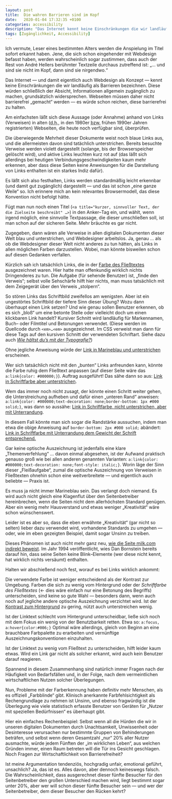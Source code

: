 ```yaml
---
layout: post
title:  Die wahren Barrieren sind im Kopf
date:   2020-01-04 17:32:35 +0100
categories: accessibility
description: "Das Internet kennt keine Einschränkungen die wir landläufig als Barrieren bezeichnen. Diese würden schließlich der Absicht, Informationen allgemein zugänglich zu machen, grundsätzlich widersprechen."
tags: [Zugänglichkeit, Accessibility]
---
```


<p>Ich vermute, Leser eines bestimmten Alters werden die Anspielung im Titel sofort erkannt haben. Jene, die sich schon eingehender mit Webdesign befasst haben, werden wahrscheinlich sogar zustimmen, dass auch der Rest von André Hellers berühmter Textzeile durchaus zutreffend ist: &#8222;&#8230; und sind sie nicht im Kopf, dann sind sie nirgendwo.&#8220;</p>
<!--more-->
<p>Das Internet &#8212; und damit eigentlich auch Webdesign als Konzept &#8212; kennt keine Einschränkungen die wir landläufig als Barrieren bezeichnen. Diese würden schließlich der Absicht, Informationen allgemein zugänglich zu machen, grundsätzlich widersprechen. Webseiten müssen daher nicht barrierefrei „gemacht“ werden — es würde schon reichen, diese barrierefrei zu halten.</p>

<p>Am einfachsten läßt sich diese Aussage (oder Annahme) anhand von Links (Verweisen) in alten (<abbr title="das heißt">d.h.</abbr>, in den 1980er <abbr title="beziehungsweise">bzw.</abbr> frühen 1990er Jahren registrierten) Webseiten, die heute noch verfügbar sind, überprüfen.</p>

<p>Die überwiegende Mehrheit dieser Dokumente weist noch blaue Links aus, und die allermeisten davon sind tatächlich unterstrichen. Bereits besuchte Verweise werden violett dargestellt (solange, bis der Browserspeicher gelöscht wird), und aktive Links leuchten kurz rot auf (das läßt sich allerdings bei heutigen Verbindungsgeschwindigkeiten kaum mehr erkennen, aber dass diese Seiten keine Anweisungen für die Darstellung von Links enthalten ist ein starkes Indiz dafür).</p>

<p>Es läßt sich also festhalten, Links werden standardmäßig leicht erkennbar (und damit gut zugänglich) dargestellt &#8212; und das ist schon &#8222;eine ganze Weile&#8220; so. Ich erinnere mich an kein relevantes Browsermodell, das diese Konvention nicht befolgt hätte.</p>

<p>Fügt man nun noch einen Titel (<code>&lt;a title="kurzer, sinnvoller Text, der die Zielseite beschreibt" &#8230;&gt;</code>) in den Anker&#8211;Tag ein, und wählt, wenn irgend möglich, eine sinnvolle Textpassage, die dieser umschließen soll, ist man schon auf der sicheren Seite. Mehr bräuchte es gar nicht.</p>

<p>Zugegeben, dann wären alle Verweise in allen digitalen Dokumenten dieser Welt blau und unterstrichen, und Webdesigner arbeitslos. Ja, genau &#8230; als ob die Webdesigner dieser Welt nicht anderes zu tun hätten, als Links in allen möglichen Farben darzustellen. Wobei, man könnte bisweilen schon auf diesen Gedanken verfallen.</p>

<p>Kürzlich sah ich tatsächlich Links, die in der <a title="dieser Link verweist auf sich selbst, er dient lediglich der Veranschaulichung eines Missstandes" href="#text" class="text" name="text">Farbe des Fließtextes</a> ausgezeichnet waren. Hier hatte man offenkundig wirklich nichts Dringenderes zu tun. Die Aufgabe (für sehende Benutzer) ist, &#8222;finde den Verweis&#8220;; selbst volle Sehschärfe hilft hier nichts, man muss tatsächlich mit dem Zeigegerät über den Verweis &#8222;stolpern&#8220;.</p>

<p>So stören Links das Schriftbild zweifellos am wenigsten. Aber ist ein ungestörtes Schriftbild der tiefere Sinn dieser Übung? Wozu dann überhaupt einen Link setzen? Und wie genau sollen Benutzer erkennen, ob es sich &#8222;bloß&#8220; um eine betonte Stelle oder vielleicht doch um einen klickbaren Link handelt? Kursiver Schnitt wird landläufig für Markennamen, Buch&#8211; oder Filmtitel und Betonungen verwendet. (Diese werden im Quellcode durch <code>&lt;em&gt;&#8230;&lt;em&gt;</code> ausgezeichnet. Im <abbr>CSS</abbr> verweist man dann für diese Tags auf den kursiven Schnitt der verwendeten Schriftart. Siehe dazu auch <em><a title="Interner Verweis auf diesen Artikel" href="https://gwpachlatko.blogspot.com/2019/12/die-typografie-ist-moglicherweise-eine.html">Wie hältst du&#8217;s mit der Typografie?</a></em>)</p>

<p>Ohne jegliche Anweisung würde der <a title="dieser Link verweist auf sich selbst, er dient lediglich der Veranschaulichung eines Missstandes" href="#navy" class="navy" name="navy">Link in Marineblau und unterstrichen</a> erscheinen.</p>

<p>Wer sich tatsächlich nicht mit den &#8222;bunten&#8220; Links anfreunden kann, könnte die Farbe ruhig dem Fließtext anpassen (auf dieser Seite wäre das <code>a:link{color: #000000;}</code>). Auftrag ausgeführt! Das sähe dann so aus: <a title="dieser Link verweist auf sich selbst, er dient lediglich der Veranschaulichung eines Missstandes" href="#black" class="black" name="black">Link in Schriftfarbe aber unterstrichen</a>.</p>

<p>Wem das immer noch nicht zusagt, der könnte einen Schritt weiter gehen, die Unterstreichung aufheben und dafür einen &#8222;unteren Rand&#8220; anweisen: <code>a:link{color: #000000;text-decoration: none;border-bottom: 1px #000 solid;}</code>, was dann so aussähe: <a title="dieser Link verweist auf sich selbst, er dient lediglich der Veranschaulichung eines Missstandes" href="#blackbb" class="blackbb" name="blackbb">Link in Schriftfarbe, nicht unterstrichen, aber mit Unterrandung</a>.</p>

<p>In diesem Fall könnte man sich sogar die Randstärke aussuchen, indem man etwa die obige Anweisung auf <code>border-bottom: 2px #000 solid;</code> abändert: <a title="dieser Link verweist auf sich selbst, er dient lediglich der Veranschaulichung eines Missstandes" href="#blackbb2" class="blackbb2" name="blackbb2">Link in Schriftfarbe mit Unterrandung dem Gewicht der Schrift entsprechend.</a></p>

<p>Gar keine optische Auszeichnung ist jedenfalls eine klare &#8222;Themenverfehlung&#8220; &#8230; davon einmal abgesehen, ist der Aufwand praktisch genauso groß wie bei allen anderen genannten Varianten: <code>a:link{color: #000000;text-decoration: none;font-style: italic;}</code>. Worin läge der Sinn dieser &#8222;Fleißaufgabe&#8220;, zumal die optische Auszeichnung von Verweisen in Fließtexten ohnehin schon eine weitverbreitete &#8212; und eigentlich auch beliebte &#8212; Praxis ist.</p>

<p>Es muss ja nicht immer Marineblau sein. Das verlangt doch niemand. Es wird auch nicht gleich eine Klagenflut über den Seitenbetreiber hereinbrechen, wenn die Seiten nicht dem allerhöchsten Standard genügen. Aber ein wenig mehr Hausverstand und etwas weniger &#8222;Kreativität&#8220; wäre schon wünschenswert.</p>

<p>Leider ist es aber so, dass die eben erwähnte &#8222;Kreativität&#8220; (gar nicht so selten) lieber dazu verwendet wird, vorhandene Standards zu umgehen &#8212; oder, wie im eben gezeigten Beispiel, damit sogar Unsinn zu treiben.</p>

<p>Dieses Phänomen ist auch nicht mehr ganz neu, <a rel="external" title="Verweis auf die Seite milk.com" href="milk.com">wie die Seite milk.com indirekt beweist</a>. Im Jahr 1994 veröffentlicht, wies Dan Bornstein bereits darauf hin, dass seine Seiten keine Blink&#8211;Elemente (wer diese nicht kennt, hat wirklich nichts versäumt) enthalten.</p>

<p>Halten wir abschießend noch fest, worauf es bei Links wirklich ankommt:</p>

<p>Die verwendete Farbe ist weniger entscheidend als der Kontrast zur Umgebung. Farben die sich zu wenig vom Hintergrund oder der <em>Schriftfarbe des Fließtextes</em> (&larr; dies wäre einfach nur eine Betonung des Begriffs) unterscheiden, sind keine so gute Wahl &#8212; besonders dann, wenn auch noch auf jegliche andere optische Auszeichnung verzichtet wird. Ist der <a title="dieser Link verweist auf sich selbst, er dient lediglich der Veranschaulichung eines Missstandes" href="#simbg" class="simbg" name="simbg">Kontrast zum Hintergrund</a> zu gering, nützt auch unterstreichen wenig.</p>

<p>Ist der Linktext schlecht vom Hintergrund unterscheidbar, ließe sich noch mit dem Fokus ein wenig von der Benutzbarkeit retten. Etwa so: <code>a:focus, a:hover{color:#006;}</code> Optimal wäre allerdings, gleich von Beginn an eine brauchbare Farbpalette zu erarbeiten und vernünftige Auszeichnungskonventionen einzuhalten.</p>

<p>Ist der Linktext zu wenig vom Fließtext zu unterscheiden, hilft leider kaum etwas. Wird ein Link gar nicht als solcher erkannt, wird auch kein Benutzer darauf reagieren.</p>

<p>Spannend in diesem Zusammenhang sind natürlich immer Fragen nach der Häufigkeit von Bedarfsfällen und, in der Folge, nach dem vermeintlichen wirtschaftlichen Nutzen solcher Überlegungen.</p>

<p>Nun, Probleme mit der Farberkennung haben definitiv mehr Menschen, als es offiziell &#8222;Farbblinde&#8220; gibt. Klinisch anerkannte Farbfehlsichtigkeit als Rechengrundlage zu nehmen ist Unsinn, und ebenso fragwürdig ist die Überlegung wie viele statistisch erfasste Benutzer von Geräten für &#8222;Nutzer mit speziellen Bedürfnissen&#8220; es überhaupt gibt.</p>

<p>Hier ein einfaches Rechenbeispiel: Selbst wenn all die Hürden die wir in unseren digitalen Dokumenten durch Unachtsamkeit, Unwissenheit oder Desinteresse verursachen nur bestimmte Gruppen von Behinderungen beträfen, und selbst wenn deren Gesamtzahl &#8222;nur&#8220; 20% aller Nutzer ausmachte, würde jedem Fünften der &#8222;im wirklichen Leben&#8220;, aus welchen Gründen immer, einen Raum betreten will die Tür ins Gesicht geschlagen. Noch Fragen zur Wirtschaftlichkeit von Barrierefreiheit?</p>

<p>Ist meine Argumentation <span title="befangen, einseitig, nicht neutral">tendenziös</span>, hochgradig unfair, emotional geführt, unsachlich? Ja, das ist es. Alles davon, aber dennoch keineswegs falsch. Die Wahrscheinlichkeit, dass ausgerechnet dieser fünfte Besucher für den Seitenbetreiber den großen Unterschied machen wird, liegt bestimmt sogar unter 20%, aber wer will schon dieser fünfte Besucher sein &#8212; und wer der Seitenbetreiber, dem dieser Besucher den Rücken kehrt?</p>
